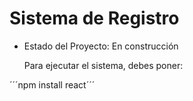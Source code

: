 <h1> Sistema de Registro</h1>

- Estado del Proyecto: En construcción

  Para ejecutar el sistema, debes poner:

´´´npm install react´´´

